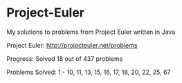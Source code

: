 Project-Euler
=============

My solutions to problems from Project Euler written in Java

Project Euler: http://projecteuler.net/problems

Progress:
Solved 18 out of 437 problems

Problems Solved:
1 - 10, 11, 13, 15, 16, 17, 18, 20, 22, 25, 67


